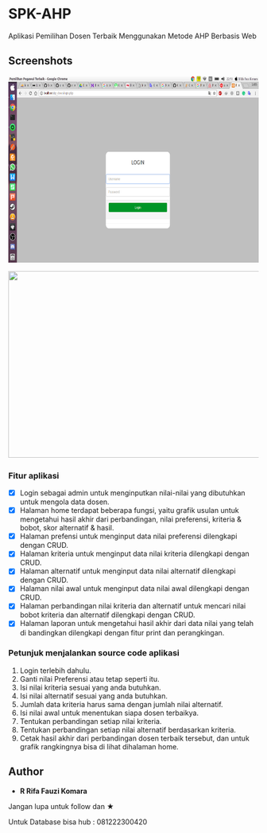 # SPK-AHP

Aplikasi Pemilihan Dosen Terbaik Menggunakan Metode AHP Berbasis Web

## Screenshots

<pre>
<img src="Screenshot/1.png" width="666" height="375">         <img src="Screenshot/2.png" width="666" height="375">         <img src="Screenshot/3.png" width="666" height="375">         <img src="Screenshot/4.png" width="666" height="375">         <img src="Screenshot/5.png" width="666" height="375">         <img src="Screenshot/6.png" width="666" height="375">
</pre>

<pre>
<img src="Screenshot/Screenshot from 2018-06-25 00-32-07.png" width="666" height="375">         <img src="Screenshot/Screenshot from 2018-06-25 00-32-21.png" width="666" height="375">         <img src="Screenshot/Screenshot from 2018-06-25 00-32-34.png" width="666" height="375">         <img src="Screenshot/Screenshot from 2018-06-25 00-32-39.png" width="666" height="375">         <img src="Screenshot/Screenshot from 2018-06-25 00-32-46.png" width="666" height="375">         <img src="Screenshot/Screenshot from 2018-06-25 00-32-50.png" width="666" height="375">         <img src="Screenshot/Screenshot from 2018-06-25 00-33-01.png" width="666" height="375">
</pre>

### Fitur aplikasi

* [x] Login sebagai admin untuk menginputkan nilai-nilai yang dibutuhkan untuk mengola data dosen.
* [x] Halaman home terdapat beberapa fungsi, yaitu grafik usulan untuk mengetahui hasil akhir dari perbandingan, nilai preferensi, kriteria & bobot, skor alternatif & hasil.
* [x] Halaman prefensi untuk menginput data nilai preferensi dilengkapi dengan CRUD.
* [x] Halaman kriteria untuk menginput data nilai kriteria dilengkapi dengan CRUD.
* [x] Halaman alternatif untuk menginput data nilai alternatif dilengkapi dengan CRUD.
* [x] Halaman nilai awal untuk menginput data nilai awal dilengkapi dengan CRUD.
* [x] Halaman perbandingan nilai kriteria dan alternatif untuk mencari nilai bobot kriteria dan alternatif dilengkapi dengan CRUD.
* [X] Halaman laporan untuk mengetahui hasil akhir dari data nilai yang telah di bandingkan dilengkapi dengan fitur print dan perangkingan.

### Petunjuk menjalankan source code aplikasi

1. Login terlebih dahulu.
2. Ganti nilai Preferensi atau tetap seperti itu.
3. Isi nilai kriteria sesuai yang anda butuhkan.
4. Isi nilai alternatif sesuai yang anda butuhkan.
5. Jumlah data kriteria harus sama dengan jumlah nilai alternatif.
6. Isi nilai awal untuk menentukan siapa dosen terbaikya.
7. Tentukan perbandingan setiap nilai kriteria.
8. Tentukan perbandingan setiap nilai alternatif berdasarkan kriteria.
9. Cetak hasil akhir dari perbandingan dosen terbaik tersebut, dan untuk grafik rangkingnya bisa di lihat dihalaman home.

## Author

* **R Rifa Fauzi Komara**

Jangan lupa untuk follow dan ★

Untuk Database bisa hub : 081222300420

